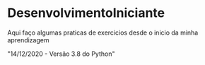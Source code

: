 # DesenvolvimentoIniciante
Aqui faço algumas praticas de exercicios desde o inicio da minha aprendizagem

"14/12/2020 - Versão 3.8 do Python"
